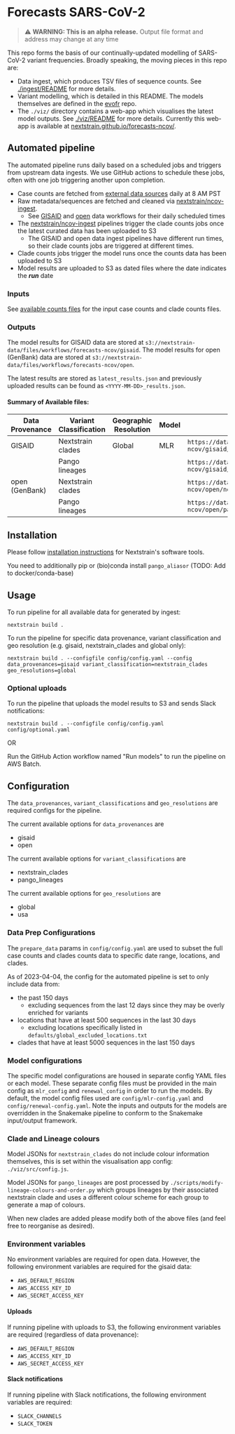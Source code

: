 # Forecasts SARS-CoV-2

> :warning: **WARNING: This is an alpha release.** Output file format and address may change at any time

This repo forms the basis of our continually-updated modelling of SARS-CoV-2 variant frequencies.
Broadly speaking, the moving pieces in this repo are:

* Data ingest, which produces TSV files of sequence counts. See [./ingest/README](https://github.com/nextstrain/forecasts-ncov/blob/main/ingest/README.md) for more details.
* Variant modelling, which is detailed in this README. The models themselves are defined in the [evofr](https://github.com/blab/evofr) repo.
* The `./viz/` directory contains a web-app which visualises the latest model outputs. See [./viz/README](https://github.com/nextstrain/forecasts-ncov/blob/main/viz/README.md) for more details. Currently this web-app is available at [nextstrain.github.io/forecasts-ncov/](https://nextstrain.github.io/forecasts-ncov/).


## Automated pipeline
The automated pipeline runs daily based on a scheduled jobs and triggers from upstream data ingests.
We use GitHub actions to schedule these jobs, often with one job triggering another upon completion.

* Case counts are fetched from [external data sources](./ingest/README.md#data-sources) daily at 8 AM PST
* Raw metadata/sequences are fetched and cleaned via [nextstrain/ncov-ingest].
    * See [GISAID](https://github.com/nextstrain/ncov-ingest/blob/master/.github/workflows/fetch-and-ingest-gisaid-master.yml) and [open](https://github.com/nextstrain/ncov-ingest/blob/master/.github/workflows/fetch-and-ingest-genbank-master.yml) data workflows for their daily scheduled times
* The [nextstrain/ncov-ingest] pipelines trigger the clade counts jobs once the latest curated data has been uploaded to S3
    * The GISAID and open data ingest pipelines have different run times, so their clade counts jobs are triggered at different times.
* Clade counts jobs trigger the model runs once the counts data has been uploaded to S3
* Model results are uploaded to S3 as dated files where the date indicates the ***run*** date

### Inputs
See [available counts files](./ingest/README.md#outputs) for the input case counts and clade counts files.

### Outputs
The model results for GISAID data are stored at `s3://nextstrain-data/files/workflows/forecasts-ncov/gisaid`.
The model results for open (GenBank) data are stored at `s3://nextstrain-data/files/workflows/forecasts-ncov/open`.

The latest results are stored as `latest_results.json` and previously uploaded results can be found as `<YYYY-MM-DD>_results.json`.

#### Summary of Available files:

| Data Provenance | Variant Classification | Geographic Resolution | Model  | Address                                                                                                              |
| --------------- | ---------------------- | --------------------- | ------ | -------------------------------------------------------------------------------------------------------------------- |
| GISAID          | Nextstrain clades      | Global                | MLR    | `https://data.nextstrain.org/files/workflows/forecasts-ncov/gisaid/nextstrain_clades/global/mlr/latest_results.json` |
|                 | Pango lineages         |                       |        | `https://data.nextstrain.org/files/workflows/forecasts-ncov/gisaid/pango_lineages/global/mlr/latest_results.json`    |
| open (GenBank)  | Nextstrain clades      |                       |        | `https://data.nextstrain.org/files/workflows/forecasts-ncov/open/nextstrain_clades/global/mlr/latest_results.json`   |
|                 | Pango lineages         |                       |        | `https://data.nextstrain.org/files/workflows/forecasts-ncov/open/pango_lineages/global/mlr/latest_results.json`      |


## Installation

Please follow [installation instructions](https://docs.nextstrain.org/en/latest/install.html#installation-steps) for Nextstrain's software tools.

You need to additionally pip or (bio)conda install `pango_aliasor` (TODO: Add to docker/conda-base)

## Usage

To run pipeline for all available data for generated by ingest:

```
nextstrain build .
```

To run the pipeline for specific data provenance, variant classification and geo resolution (e.g. gisaid, nextstrain_clades and global only):

```
nextstrain build . --configfile config/config.yaml --config data_provenances=gisaid variant_classification=nextstrain_clades geo_resolutions=global
```

### Optional uploads

To run the pipeline that uploads the model results to S3 and sends Slack notifications:

```
nextstrain build . --configfile config/config.yaml config/optional.yaml
```

OR

Run the GitHub Action workflow named "Run models" to run the pipeline on AWS Batch.


## Configuration
The `data_provenances`, `variant_classifications` and `geo_resolutions` are required configs for the pipeline.

The current available options for `data_provenances` are
- gisaid
- open

The current available options for `variant_classifications` are
- nextstrain_clades
- pango_lineages

The current available options for `geo_resolutions` are
- global
- usa

### Data Prep Configurations

The `prepare_data` params in `config/config.yaml` are used to subset the full
case counts and clades counts data to specific date range, locations, and clades.

As of 2023-04-04, the config for the automated pipeline is set to only include data from:
* the past 150 days
    * excluding sequences from the last 12 days since they may be overly enriched for variants
* locations that have at least 500 sequences in the last 30 days
    * excluding locations specifically listed in `defaults/global_excluded_locations.txt`
* clades that have at least 5000 sequences in the last 150 days

### Model configurations
The specific model configurations are housed in separate config YAML files or each model.
These separate config files must be provided in the main config as `mlr_config` and `renewal_config` in order to run the models.
By default, the model config files used are `config/mlr-config.yaml` and `config/renewal-config.yaml`.
Note the inputs and outputs for the models are overridden in the Snakemake pipeline to conform to the Snakemake input/output framework.

### Clade and Lineage colours

Model JSONs for `nextstrain_clades` do not include colour information themselves, this is set within the visualisation app config: `./viz/src/config.js`.

Model JSONs for `pango_lineages` are post processed by `./scripts/modify-lineage-colours-and-order.py` which groups lineages by their associated nextstrain clade and uses a different colour scheme for each group to generate a map of colours.

When new clades are added please modify both of the above files (and feel free to reorganise as desired).

### Environment variables

No environment variables are required for open data.
However, the following environment variables are required for the gisaid data:
- `AWS_DEFAULT_REGION`
- `AWS_ACCESS_KEY_ID`
- `AWS_SECRET_ACCESS_KEY`

#### Uploads
If running pipeline with uploads to S3, the following environment variables are required (regardless of data provenance):
- `AWS_DEFAULT_REGION`
- `AWS_ACCESS_KEY_ID`
- `AWS_SECRET_ACCESS_KEY`

#### Slack notifications
If running pipeline with Slack notifications, the following environment variables are required:
- `SLACK_CHANNELS`
- `SLACK_TOKEN`

[nextstrain/ncov-ingest]: https://github.com/nextstrain/ncov-ingest
